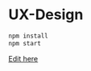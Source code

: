 # UX-Design

```bash
npm install
npm start
```

[Edit here](https://diy-pwa.dev/~/gh/gurusatyavathi/UX-Design/blob/main/Coming-soon)
